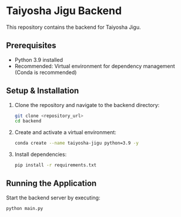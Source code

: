 # Taiyosha Jigu Backend

This repository contains the backend for Taiyosha Jigu.

## Prerequisites

- Python 3.9 installed
- Recommended: Virtual environment for dependency management (Conda is recommended)

## Setup & Installation

1. Clone the repository and navigate to the backend directory:

    ```sh
    git clone <repository_url>
    cd backend
    ```

2. Create and activate a virtual environment:

    ```sh
    conda create --name taiyosha-jigu python=3.9 -y
    ```

3. Install dependencies:

    ```sh
    pip install -r requirements.txt
    ```

## Running the Application

Start the backend server by executing:

```sh
python main.py
